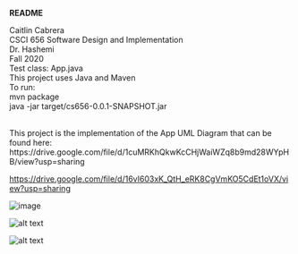 **README**

Caitlin Cabrera <br>
CSCI 656 Software Design and Implementation <br>
Dr. Hashemi <br>
Fall 2020
<br>
Test class: App.java
<br>
This project uses Java and Maven 
<br>
To run: 
<br>
mvn package
<br>
java -jar target/cs656-0.0.1-SNAPSHOT.jar


<br>
This project is the implementation of the App UML Diagram that can be found here: https://drive.google.com/file/d/1cuMRKhQkwKcCHjWaiWZq8b9md28WYpHB/view?usp=sharing

https://drive.google.com/file/d/16vI603xK_QtH_eRK8CgVmKO5CdEt1oVX/view?usp=sharing

![image](https://drive.google.com/uc?export=view&id=16vI603xK_QtH_eRK8CgVmKO5CdEt1oVX)

![alt text](https://www.bestdesigns.co/uploads/inspiration_images/9200/990__1531237314_64_Postmates%20Top%20Logo%20Design_33c6a97d3177.jpeg)



![alt text](https://www.theindianwire.com/wp-content/uploads/2018/06/java.jpg)
